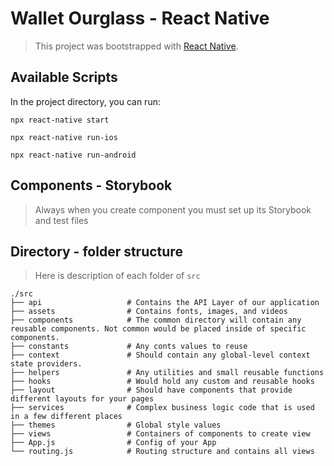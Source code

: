 # Wallet Ourglass - React Native

> This project was bootstrapped with [React Native](https://reactnative.dev/docs/environment-setup).

## Available Scripts

In the project directory, you can run:

`npx react-native start`

`npx react-native run-ios`

`npx react-native run-android`

## Components - Storybook

> Always when you create component you must set up its Storybook and test files

## Directory - folder structure

> Here is description of each folder of `src`

    ./src
    ├── api                   # Contains the API Layer of our application
    ├── assets                # Contains fonts, images, and videos
    ├── components            # The common directory will contain any reusable components. Not common would be placed inside of specific components.
    ├── constants             # Any conts values to reuse
    ├── context               # Should contain any global-level context state providers.
    ├── helpers               # Any utilities and small reusable functions
    ├── hooks                 # Would hold any custom and reusable hooks
    ├── layout                # Should have components that provide different layouts for your pages
    ├── services              # Complex business logic code that is used in a few different places
    ├── themes                # Global style values
    ├── views                 # Containers of components to create view
    ├── App.js                # Config of your App
    └── routing.js            # Routing structure and contains all views
